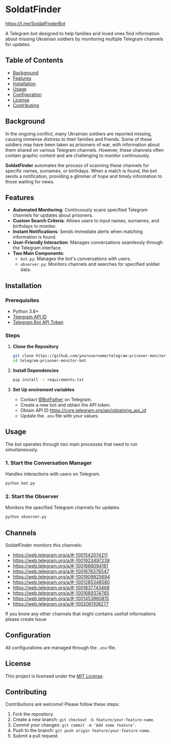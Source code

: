 # SoldatFinder

https://t.me/SoldatFinderBot

A Telegram bot designed to help families and loved ones find information about missing Ukrainian soldiers by monitoring multiple Telegram channels for updates.


## Table of Contents

- [Background](#background)
- [Features](#features)
- [Installation](#installation)
- [Usage](#usage)
- [Configuration](#configuration)
- [License](#license)
- [Contributing](#contributing)

## Background

In the ongoing conflict, many Ukrainian soldiers are reported missing, causing immense distress to their families and friends. Some of these soldiers may have been taken as prisoners of war, with information about them shared on various Telegram channels. However, these channels often contain graphic content and are challenging to monitor continuously.

**SoldatFinder** automates the process of scanning these channels for specific names, surnames, or birthdays. When a match is found, the bot sends a notification, providing a glimmer of hope and timely information to those waiting for news.

## Features

- **Automated Monitoring**: Continuously scans specified Telegram channels for updates about prisoners.
- **Custom Search Criteria**: Allows users to input names, surnames, and birthdays to monitor.
- **Instant Notifications**: Sends immediate alerts when matching information is found.
- **User-Friendly Interaction**: Manages conversations seamlessly through the Telegram interface.
- **Two Main Components**:
  - `bot.py`: Manages the bot's conversations with users.
  - `observer.py`: Monitors channels and searches for specified soldier data.

## Installation

### Prerequisites

- Python 3.8+
- [Telegram API ID](https://core.telegram.org/api/obtaining_api_id)
- [Telegram Bot API Token](https://core.telegram.org/bots#3-how-do-i-create-a-bot)

### Steps

1. **Clone the Repository**

   ```bash
   git clone https://github.com/yourusername/telegram-prisoner-monitor-bot.git
   cd telegram-prisoner-monitor-bot
   ```

2. **Install Dependencies**

   ```bash
   pip install -r requirements.txt
   ```

3. **Set Up enviroment variables**

   - Contact [@BotFather](https://t.me/BotFather) on Telegram.
   - Create a new bot and obtain the API token.
   - Obtain API ID https://core.telegram.org/api/obtaining_api_id
   - Update the `.env` file with your values.

## Usage

The bot operates through two main processes that need to run simultaneously.

### 1. Start the Conversation Manager

Handles interactions with users on Telegram.

```bash
python bot.py
```

### 2. Start the Observer

Monitors the specified Telegram channels for updates.

```bash
python observer.py
```
## Channels
SoldatFinder monitors this channels:
- https://web.telegram.org/a/#-1001542074211
- https://web.telegram.org/a/#-1001923497239
- https://web.telegram.org/a/#-1001666094161
- https://web.telegram.org/a/#-1001676376547
- https://web.telegram.org/a/#-1001909925694
- https://web.telegram.org/a/#-1001285348580
- https://web.telegram.org/a/#-1001837743468
- https://web.telegram.org/a/#-1001689374765
- https://web.telegram.org/a/#-1001453960815
- https://web.telegram.org/a/#-1002061108277

If you know any other channels that might contains usefull informations please create Issue
## Configuration

All configurations are managed through the `.env` file.

## License

This project is licensed under the [MIT License](LICENSE).

## Contributing

Contributions are welcome! Please follow these steps:

1. Fork the repository.
2. Create a new branch: `git checkout -b feature/your-feature-name`.
3. Commit your changes: `git commit -m 'Add some feature'`.
4. Push to the branch: `git push origin feature/your-feature-name`.
5. Submit a pull request.